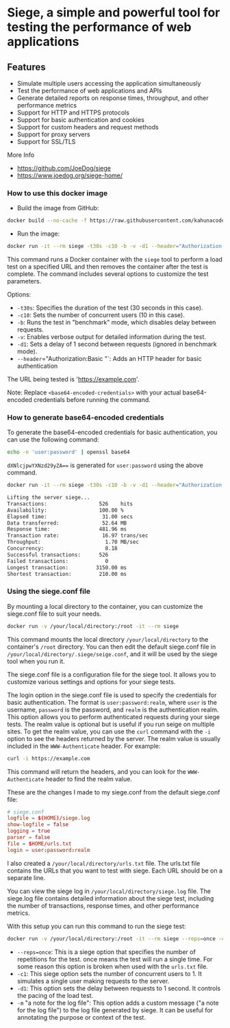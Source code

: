 # Siege, a simple and powerful tool for testing the performance of web applications

## Features

- Simulate multiple users accessing the application simultaneously
- Test the performance of web applications and APIs
- Generate detailed reports on response times, throughput, and other performance metrics
- Support for HTTP and HTTPS protocols
- Support for basic authentication and cookies
- Support for custom headers and request methods
- Support for proxy servers
- Support for SSL/TLS

More Info

- <https://github.com/JoeDog/siege>
- <https://www.joedog.org/siege-home/>

### How to use this docker image

- Build the image from GitHub:

```bash
docker build --no-cache -f https://raw.githubusercontent.com/kahunacoder/siege/refs/heads/master/Dockerfile -t siege .
```

- Run the image:

```bash
docker run -it --rm siege -t30s -c10 -b -v -d1 --header="Authorization:Basic <base64-encoded-credentials>" 'https://example.com'
```

This command runs a Docker container with the `siege` tool to perform a load test on a specified URL and then removes the container after the test is complete. The command includes several options to customize the test parameters.

Options:

- `-t30s`: Specifies the duration of the test (30 seconds in this case).
- `-c10`: Sets the number of concurrent users (10 in this case).
- `-b`: Runs the test in "benchmark" mode, which disables delay between requests.
- `-v`: Enables verbose output for detailed information during the test.
- `-d1`: Sets a delay of 1 second between requests (ignored in benchmark mode).
- `--header`="Authorization:Basic <base64-encoded-credentials>"`: Adds an HTTP header for basic authentication

The URL being tested is 'https://example.com'.

Note: Replace `<base64-encoded-credentials>` with your actual base64-encoded credentials before running the command.

### How to generate base64-encoded credentials

To generate the base64-encoded credentials for basic authentication, you can use the following command:

```bash
echo -n 'user:password' | openssl base64
```

`dXNlcjpwYXNzd29yZA==` is generated for `user:password` using the above command.

```bash
docker run -it --rm siege -t30s -c10 -b -v -d1 --header="Authorization:Basic dXNlcjpwYXNzd29yZA==" 'https://example.com'
```

```bash
Lifting the server siege...
Transactions:                 526    hits
Availability:                 100.00 %
Elapsed time:                  31.00 secs
Data transferred:              52.64 MB
Response time:                481.96 ms
Transaction rate:              16.97 trans/sec
Throughput:                     1.70 MB/sec
Concurrency:                    8.18
Successful transactions:      526
Failed transactions:            0
Longest transaction:         3150.00 ms
Shortest transaction:         210.00 ms
```

### Using the siege.conf file

By mounting a local directory to the container, you can customize the siege.conf file to suit your needs.

```bash
docker run -v /your/local/directory:/root -it --rm siege
```

This command mounts the local directory `/your/local/directory` to the container's `/root` directory. You can then edit the default siege.conf file in `/your/local/directory/.siege/seige.conf`, and it will be used by the siege tool when you run it.

The siege.conf file is a configuration file for the siege tool. It allows you to customize various settings and options for your siege tests.

The login option in the siege.conf file is used to specify the credentials for basic authentication. The format is `user:password:realm`, where `user` is the username, `password` is the password, and `realm` is the authentication realm. This option allows you to perform authenticated requests during your siege tests. The realm value is optional but is useful if you run seige on multiple sites. To get the realm value, you can use the `curl` command with the `-i` option to see the headers returned by the server. The realm value is usually included in the `WWW-Authenticate` header. For example:

```bash
curl -i https://example.com
```

This command will return the headers, and you can look for the `WWW-Authenticate` header to find the realm value.

These are the changes I made to my siege.conf from the default siege.conf file:

```conf
# siege.conf
logfile = $(HOME)/siege.log
show-logfile = false
logging = true
parser = false
file = $HOME/urls.txt
login = user:password:realm
```

I also created a `/your/local/directory/urls.txt` file. The urls.txt file contains the URLs that you want to test with siege. Each URL should be on a separate line.

You can view the siege log in `/your/local/directory/siege.log` file. The siege.log file contains detailed information about the siege test, including the number of transactions, response times, and other performance metrics.

With this setup you can run this command to run the siege test:

```bash
docker run -v /your/local/directory:/root -it --rm siege --reps=once -c1 -d1 -m "a note for the log file"
```

- `--reps=once`: This is a siege option that specifies the number of repetitions for the test. once means the test will run a single time. For some reason this option is broken when used with the `urls.txt` file.
- `-c1`: This siege option sets the number of concurrent users to 1. It simulates a single user making requests to the server.
- `-d1`: This option sets the delay between requests to 1 second. It controls the pacing of the load test.
- `-m` "a note for the log file": This option adds a custom message ("a note for the log file") to the log file generated by siege. It can be useful for annotating the purpose or context of the test.

